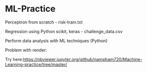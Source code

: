 # ML-Practice

Perceptron from scratch - risk-train.txt

Regression using Python scikit, keras - challenge_data.csv

Perform data analysis with ML techniques (Python) 

Problem with render:

Try here:https://nbviewer.jupyter.org/github/nampham720/Machine-Learning-practice/tree/master/